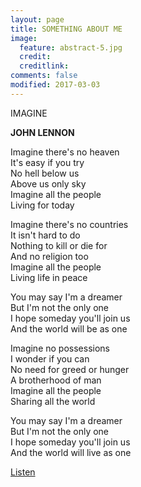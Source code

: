 ```yaml
---
layout: page
title: SOMETHING ABOUT ME
image:
  feature: abstract-5.jpg
  credit:
  creditlink:
comments: false
modified: 2017-03-03
---
```


IMAGINE  

**JOHN LENNON**  

Imagine there's no heaven  
It's easy if you try  
No hell below us  
Above us only sky  
Imagine all the people  
Living for today  

Imagine there's no countries  
It isn't hard to do  
Nothing to kill or die for  
And no religion too  
Imagine all the people  
Living life in peace  

You may say I'm a dreamer  
But I'm not the only one  
I hope someday you'll join us  
And the world will be as one  

Imagine no possessions  
I wonder if you can  
No need for greed or hunger  
A brotherhood of man  
Imagine all the people  
Sharing all the world  

You may say I'm a dreamer  
But I'm not the only one  
I hope someday you'll join us  
And the world will live as one  
  
<a href="http://music.163.com/#/song?id=1476106" class="btn btn-success">Listen</a>
